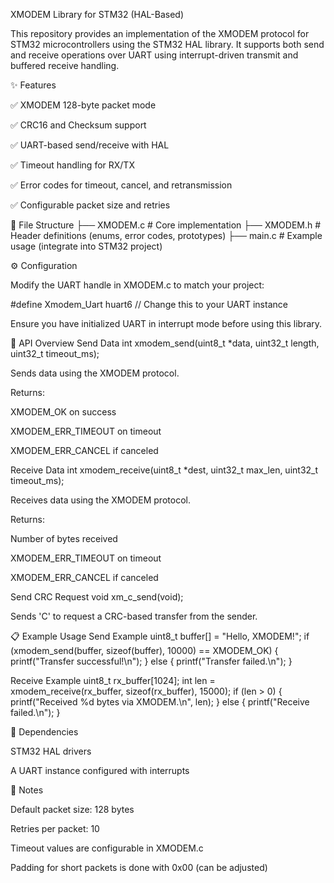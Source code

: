 XMODEM Library for STM32 (HAL-Based)

This repository provides an implementation of the XMODEM protocol for STM32 microcontrollers using the STM32 HAL library.
It supports both send and receive operations over UART using interrupt-driven transmit and buffered receive handling.

✨ Features

✅ XMODEM 128-byte packet mode

✅ CRC16 and Checksum support

✅ UART-based send/receive with HAL

✅ Timeout handling for RX/TX

✅ Error codes for timeout, cancel, and retransmission

✅ Configurable packet size and retries

📂 File Structure
├── XMODEM.c   # Core implementation
├── XMODEM.h   # Header definitions (enums, error codes, prototypes)
├── main.c     # Example usage (integrate into STM32 project)

⚙️ Configuration

Modify the UART handle in XMODEM.c to match your project:

#define Xmodem_Uart huart6   // Change this to your UART instance


Ensure you have initialized UART in interrupt mode before using this library.

🚀 API Overview
Send Data
int xmodem_send(uint8_t *data, uint32_t length, uint32_t timeout_ms);


Sends data using the XMODEM protocol.

Returns:

XMODEM_OK on success

XMODEM_ERR_TIMEOUT on timeout

XMODEM_ERR_CANCEL if canceled

Receive Data
int xmodem_receive(uint8_t *dest, uint32_t max_len, uint32_t timeout_ms);


Receives data using the XMODEM protocol.

Returns:

Number of bytes received

XMODEM_ERR_TIMEOUT on timeout

XMODEM_ERR_CANCEL if canceled

Send CRC Request
void xm_c_send(void);


Sends 'C' to request a CRC-based transfer from the sender.

📋 Example Usage
Send Example
uint8_t buffer[] = "Hello, XMODEM!";
if (xmodem_send(buffer, sizeof(buffer), 10000) == XMODEM_OK) {
    printf("Transfer successful!\n");
} else {
    printf("Transfer failed.\n");
}

Receive Example
uint8_t rx_buffer[1024];
int len = xmodem_receive(rx_buffer, sizeof(rx_buffer), 15000);
if (len > 0) {
    printf("Received %d bytes via XMODEM.\n", len);
} else {
    printf("Receive failed.\n");
}

🔧 Dependencies

STM32 HAL drivers

A UART instance configured with interrupts

📌 Notes

Default packet size: 128 bytes

Retries per packet: 10

Timeout values are configurable in XMODEM.c

Padding for short packets is done with 0x00 (can be adjusted)

